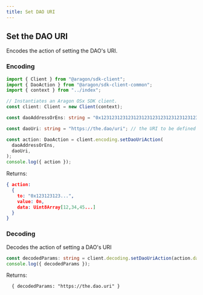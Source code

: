 ```yaml
---
title: Set DAO URI
---
```


## Set the DAO URI

Encodes the action of setting the DAO's URI.

### Encoding

```ts
import { Client } from "@aragon/sdk-client";
import { DaoAction } from "@aragon/sdk-client-common";
import { context } from "../index";

// Instantiates an Aragon OSx SDK client.
const client: Client = new Client(context);

const daoAddressOrEns: string = "0x123123123123123123123123123123123123";

const daoUri: string = "https://the.dao/uri"; // the URI to be defined for the DAO.

const action: DaoAction = client.encoding.setDaoUriAction(
  daoAddressOrEns,
  daoUri,
);
console.log({ action });
```


Returns:

```json
{ action:
  {
    to: "0x123123123...",
    value: 0n,
    data: Uint8Array[12,34,45...]
  }
}
```

### Decoding

Decodes the action of setting a DAO's URI

```ts
const decodedParams: string = client.decoding.setDaoUriAction(action.data);
console.log({ decodedParams });
```


Returns:

```
  { decodedParams: "https://the.dao.uri" }
```